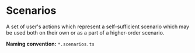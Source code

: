 # Scenarios

A set of user's actions which represent a self-sufficient scenario which may be used both on their own or as a part of a higher-order scenario.

**Naming convention:** `*.scenarios.ts`
